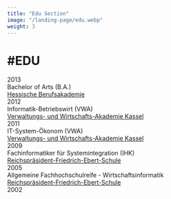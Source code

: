 ```yaml
---
title: "Edu Section"
image: "/landing-page/edu.webp"
weight: 3
---
```


 <div class="py-5">
      <h1 class="display-1 text-center">#EDU</h1>
      <div class="d-flex align-items-center justify-content-center mt-3">
        <div class="vr"></div>
      </div>
      <div class="d-flex align-items-center justify-content-center">
        <div class="border border-1 px-1 py-2 rounded-circle ">2013</div>
      </div>
      <div class="d-flex align-items-center justify-content-center">
        <div class="vr"></div>
      </div>
      <div class="text-center">
        <div class="fs-5">Bachelor of Arts (B.A.)</div>
        <div>
          <a href="https://www.hessische-ba.de/" target="_blank">
            Hessische Berufsakademie
          </a>
        </div>
      </div>
      <div class="d-flex align-items-center justify-content-center">
        <div class="vr"></div>
      </div>
      <div class="d-flex align-items-center justify-content-center">
        <div class="border border-1 px-1 py-2 rounded-circle ">2012</div>
      </div>
      <div class="d-flex align-items-center justify-content-center">
        <div class="vr"></div>
      </div>
      <div class="text-center">
        <div class="fs-5">Informatik-Betriebswirt (VWA)</div>
        <div>
          <a
            href="https://www.vwa-gruppe.de/studienzentren/kassel.html"
            target="_blank"
          >
            Verwaltungs- und Wirtschafts-Akademie Kassel
          </a>
        </div>
      </div>
      <div class="d-flex align-items-center justify-content-center">
        <div class="vr"></div>
      </div>
      <div class="d-flex align-items-center justify-content-center">
        <div class="border border-1 px-1 py-2 rounded-circle ">2011</div>
      </div>
      <div class="d-flex align-items-center justify-content-center">
        <div class="vr"></div>
      </div>
      <div class="text-center">
        <div class="fs-5">IT-System-Ökonom (VWA)</div>
        <div>
          <a
            href="https://www.vwa-gruppe.de/studienzentren/kassel.html"
            target="_blank"
          >
            Verwaltungs- und Wirtschafts-Akademie Kassel
          </a>
        </div>
      </div>
      <div class="d-flex align-items-center justify-content-center">
        <div class="vr"></div>
      </div>
      <div class="d-flex align-items-center justify-content-center">
        <div class="border border-1 px-1 py-2 rounded-circle ">2009</div>
      </div>
      <div class="d-flex align-items-center justify-content-center">
        <div class="vr"></div>
      </div>
      <div class="text-center">
        <div class="fs-5">Fachinformatiker für Systemintegration (IHK)</div>
        <div>
          <a href="https://www.rfes.de/" target="_blank">
            Reichspräsident-Friedrich-Ebert-Schule
          </a>
        </div>
      </div>
      <div class="d-flex align-items-center justify-content-center">
        <div class="vr"></div>
      </div>
      <div class="d-flex align-items-center justify-content-center">
        <div class="border border-1 px-1 py-2 rounded-circle ">2005</div>
      </div>
      <div class="d-flex align-items-center justify-content-center">
        <div class="vr"></div>
      </div>
      <div class="text-center">
        <div class="fs-5">Allgemeine Fachhochschulreife - Wirtschaftsinformatik</div>
        <div>
          <a href="https://www.rfes.de/" target="_blank">
            Reichspräsident-Friedrich-Ebert-Schule
          </a>
        </div>
      </div>
      <div class="d-flex align-items-center justify-content-center">
        <div class="vr"></div>
      </div>
      <div class="d-flex align-items-center justify-content-center">
        <div class="border border-1 px-1 py-2 rounded-circle ">2002</div>
      </div>
      <div class="d-flex align-items-center justify-content-center">
        <div class="vr"></div>
      </div>
    </div>